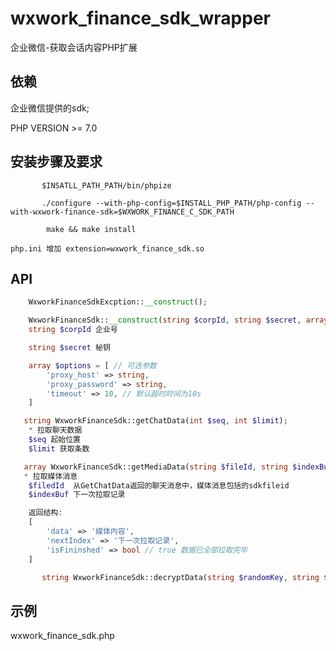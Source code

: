 # wxwork_finance_sdk_wrapper

企业微信-获取会话内容PHP扩展


## 依赖
企业微信提供的sdk;

PHP VERSION >= 7.0

## 安装步骤及要求
```
       $INSATLL_PATH_PATH/bin/phpize
        
       ./configure --with-php-config=$INSTALL_PHP_PATH/php-config --with-wxwork-finance-sdk=$WXWORK_FINANCE_C_SDK_PATH
       
        make && make install
```
    php.ini 增加 extension=wxwork_finance_sdk.so
    
## API
```php
    WxworkFinanceSdkExcption::__construct();
```

```php
    WxworkFinanceSdk::__construct(string $corpId, string $secret, array $options);
    string $corpId 企业号

    string $secret 秘钥

    array $options = [ // 可选参数
        'proxy_host' => string,
        'proxy_password' => string,
        'timeout' => 10, // 默认超时时间为10s
    ]
```

```php
   string WxworkFinanceSdk::getChatData(int $seq, int $limit);
    * 拉取聊天数据
    $seq 起始位置
    $limit 获取条数
``` 

```php
   array WxworkFinanceSdk::getMediaData(string $fileId, string $indexBuf = '')
   * 拉取媒体消息
    $filedId  从GetChatData返回的聊天消息中，媒体消息包括的sdkfileid
    $indexBuf 下一次拉取记录

    返回结构:
    [
        'data' => '媒体内容',
        'nextIndex' => '下一次拉取记录',
        'isFininshed' => bool // true 数据已全部拉取完毕
    ]

```

```php
       string WxworkFinanceSdk::decryptData(string $randomKey, string $encryptStr);
```

 ## 示例
 
  wxwork_finance_sdk.php
    
